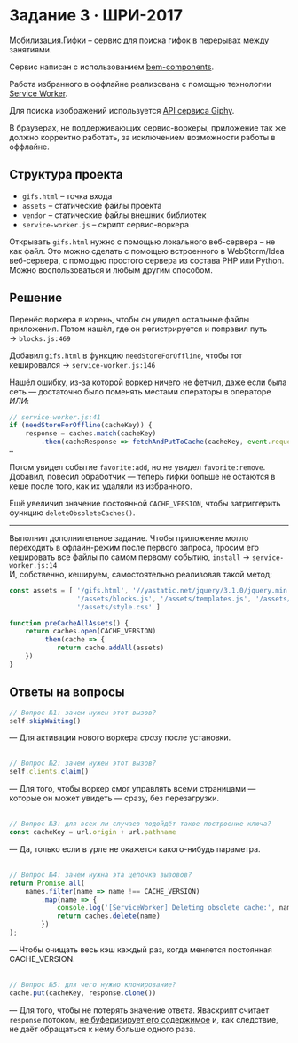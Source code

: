 # Задание 3  ·  ШРИ-2017

Мобилизация.Гифки – сервис для поиска гифок в перерывах между занятиями.

Сервис написан с использованием [bem-components](https://ru.bem.info/platform/libs/bem-components/5.0.0/).

Работа избранного в оффлайне реализована с помощью технологии [Service Worker](https://developer.mozilla.org/ru/docs/Web/API/Service_Worker_API/Using_Service_Workers).

Для поиска изображений используется [API сервиса Giphy](https://github.com/Giphy/GiphyAPI).

В браузерах, не поддерживающих сервис-воркеры, приложение так же должно корректно работать, 
за исключением возможности работы в оффлайне.

## Структура проекта

  * `gifs.html` – точка входа
  * `assets` – статические файлы проекта
  * `vendor` –  статические файлы внешних библиотек
  * `service-worker.js` – скрипт сервис-воркера

Открывать `gifs.html` нужно с помощью локального веб-сервера – не как файл. 
Это можно сделать с помощью встроенного в WebStorm/Idea веб-сервера, с помощью простого сервера
из состава PHP или Python. Можно воспользоваться и любым другим способом.

## Решение
Перенёс воркера в корень, чтобы он увидел остальные файлы приложения. Потом нашёл, где он регистрируется и поправил путь → `blocks.js:469`
  
Добавил `gifs.html` в функцию `needStoreForOffline`, чтобы тот кешировался → `service-worker.js:146`
  
Нашёл ошибку, из-за которой воркер ничего не фетчил, даже если была сеть — достаточно было поменять местами операторы в операторе *ИЛИ*:
```javascript
// service-worker.js:41
if (needStoreForOffline(cacheKey)) {
    response = caches.match(cacheKey)
        .then(cacheResponse => fetchAndPutToCache(cacheKey, event.request) || cacheResponse);
…
```

Потом увидел событие `favorite:add`, но не увидел `favorite:remove`. Добавил, повесил обработчик — теперь гифки больше не остаются в кеше после того, как их удаляли из избранного. 

Ещё увеличил значение постоянной `CACHE_VERSION`, чтобы затриггерить функцию `deleteObsoleteCaches()`.

---

Выполнил дополнительное задание. Чтобы приложение могло переходить в офлайн-режим после первого запроса, просим его кешировать все файлы по самом первому событию, `install` → `service-worker.js:14`  
И, собственно, кешируем, самостоятельно реализовав такой метод:
```javascript
const assets = [ '/gifs.html', '//yastatic.net/jquery/3.1.0/jquery.min.js',
                 '/assets/blocks.js', '/assets/templates.js', '/assets/star.svg',
                 '/assets/style.css' ]

function preCacheAllAssets() {
    return caches.open(CACHE_VERSION)
        .then(cache => {
            return cache.addAll(assets)
    })
}
```
  
  
## Ответы на вопросы
```javascript
// Вопрос №1: зачем нужен этот вызов?
self.skipWaiting()
```
— Для активации нового воркера *сразу* после установки.
<br><br>
  
```javascript
// Вопрос №2: зачем нужен этот вызов?
self.clients.claim()
```
— Для того, чтобы воркер смог управлять всеми страницами — которые он может увидеть — сразу, без перезагрузки.
<br><br>

```javascript
// Вопрос №3: для всех ли случаев подойдёт такое построение ключа?
const cacheKey = url.origin + url.pathname
```
— Да, только если в урле не окажется какого-нибудь параметра.
<br><br>

```javascript
// Вопрос №4: зачем нужна эта цепочка вызовов?
return Promise.all(
    names.filter(name => name !== CACHE_VERSION)
        .map(name => {
            console.log('[ServiceWorker] Deleting obsolete cache:', name)
            return caches.delete(name)
        })
);
```
— Чтобы очищать весь кэш каждый раз, когда меняется постоянная CACHE_VERSION.
<br><br>

```javascript
// Вопрос №5: для чего нужно клонирование?
cache.put(cacheKey, response.clone())
```
— Для того, чтобы не потерять значение ответа. Яваскрипт считает `response` потоком, [не буферизирует его содержимое](https://jakearchibald.com/2014/reading-responses/) и, как следствие, не даёт обращаться к нему больше одного раза.
<br><br>
